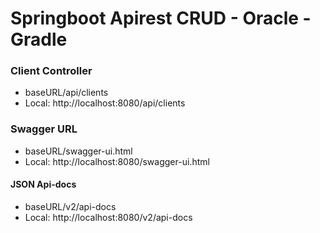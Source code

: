 # Springboot Apirest CRUD - Oracle - Gradle

### Client Controller
- baseURL/api/clients
- Local: http://localhost:8080/api/clients

### Swagger URL
- baseURL/swagger-ui.html
- Local: http://localhost:8080/swagger-ui.html

#### JSON Api-docs
- baseURL/v2/api-docs
- Local: http://localhost:8080/v2/api-docs
